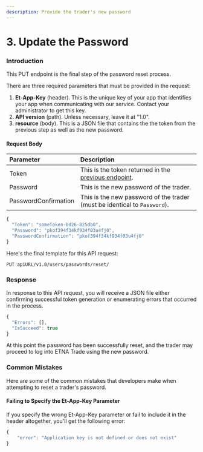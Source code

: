 ```yaml
---
description: Provide the trader's new password
---
```


# 3. Update the Password

### Introduction

This PUT endpoint is the final step of the password reset process.

There are three required parameters that must be provided in the request:

1. **Et-App-Key** \(header\). This is the unique key of your app that identifies your app when communicating with our service. Contact your administrator to get this key.
2. **API version** \(path\). Unless necessary, leave it at "1.0".
3. **resource** \(body\). This is a JSON file that contains the the token from the previous step as well as the new password.

#### Request Body

| Parameter | Description |
| :--- | :--- |
| Token | This is the token returned in the [previous endpoint](2.-generate-a-token-for-a-new-password.md). |
| Password | This is the new password of the trader. |
| PasswordConfirmation | This is the new password of the trader \(must be identical to `Password`\). |

```javascript
{
  "Token": "someToken-bd26-825db0",
  "Password": "pkof394f34kf934f03u4fj0",
  "PasswordConfirmation": "pkof394f34kf934f03u4fj0"
}
```

Here's the final template for this API request:

```text
PUT apiURL/v1.0/users/passwords/reset/
```

### Response

In response to this API request, you will receive a JSON file either confirming successful  token generation or enumerating errors that occurred in the process.

```javascript
{
  "Errors": [],
  "IsSucceed": true
}
```

At this point the password has been successfully reset, and the trader may proceed to log into ETNA Trade using the new password.

### Common Mistakes

Here are some of the common mistakes that developers make when attempting to reset a trader's password.

#### Failing to Specify the Et-App-Key Parameter

If you specify the wrong Et-App-Key parameter or fail to include it in the header altogether, you'll get the following error:

```javascript
{
    "error": "Application key is not defined or does not exist"
}
```

